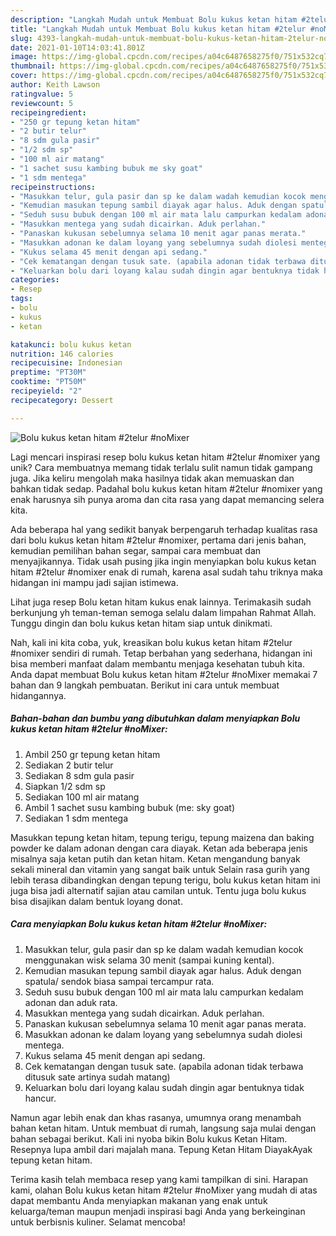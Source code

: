 ```yaml
---
description: "Langkah Mudah untuk Membuat Bolu kukus ketan hitam #2telur #noMixer yang Enak"
title: "Langkah Mudah untuk Membuat Bolu kukus ketan hitam #2telur #noMixer yang Enak"
slug: 4393-langkah-mudah-untuk-membuat-bolu-kukus-ketan-hitam-2telur-nomixer-yang-enak
date: 2021-01-10T14:03:41.801Z
image: https://img-global.cpcdn.com/recipes/a04c6487658275f0/751x532cq70/bolu-kukus-ketan-hitam-2telur-nomixer-foto-resep-utama.jpg
thumbnail: https://img-global.cpcdn.com/recipes/a04c6487658275f0/751x532cq70/bolu-kukus-ketan-hitam-2telur-nomixer-foto-resep-utama.jpg
cover: https://img-global.cpcdn.com/recipes/a04c6487658275f0/751x532cq70/bolu-kukus-ketan-hitam-2telur-nomixer-foto-resep-utama.jpg
author: Keith Lawson
ratingvalue: 5
reviewcount: 5
recipeingredient:
- "250 gr tepung ketan hitam"
- "2 butir telur"
- "8 sdm gula pasir"
- "1/2 sdm sp"
- "100 ml air matang"
- "1 sachet susu kambing bubuk me sky goat"
- "1 sdm mentega"
recipeinstructions:
- "Masukkan telur, gula pasir dan sp ke dalam wadah kemudian kocok menggunakan wisk selama 30 menit (sampai kuning kental)."
- "Kemudian masukan tepung sambil diayak agar halus. Aduk dengan spatula/ sendok biasa sampai tercampur rata."
- "Seduh susu bubuk dengan 100 ml air mata lalu campurkan kedalam adonan dan aduk rata."
- "Masukkan mentega yang sudah dicairkan. Aduk perlahan."
- "Panaskan kukusan sebelumnya selama 10 menit agar panas merata."
- "Masukkan adonan ke dalam loyang yang sebelumnya sudah diolesi mentega."
- "Kukus selama 45 menit dengan api sedang."
- "Cek kematangan dengan tusuk sate. (apabila adonan tidak terbawa ditusuk sate artinya sudah matang)"
- "Keluarkan bolu dari loyang kalau sudah dingin agar bentuknya tidak hancur."
categories:
- Resep
tags:
- bolu
- kukus
- ketan

katakunci: bolu kukus ketan 
nutrition: 146 calories
recipecuisine: Indonesian
preptime: "PT30M"
cooktime: "PT50M"
recipeyield: "2"
recipecategory: Dessert

---
```



![Bolu kukus ketan hitam #2telur #noMixer](https://img-global.cpcdn.com/recipes/a04c6487658275f0/751x532cq70/bolu-kukus-ketan-hitam-2telur-nomixer-foto-resep-utama.jpg)

Lagi mencari inspirasi resep bolu kukus ketan hitam #2telur #nomixer yang unik? Cara membuatnya memang tidak terlalu sulit namun tidak gampang juga. Jika keliru mengolah maka hasilnya tidak akan memuaskan dan bahkan tidak sedap. Padahal bolu kukus ketan hitam #2telur #nomixer yang enak harusnya sih punya aroma dan cita rasa yang dapat memancing selera kita.

Ada beberapa hal yang sedikit banyak berpengaruh terhadap kualitas rasa dari bolu kukus ketan hitam #2telur #nomixer, pertama dari jenis bahan, kemudian pemilihan bahan segar, sampai cara membuat dan menyajikannya. Tidak usah pusing jika ingin menyiapkan bolu kukus ketan hitam #2telur #nomixer enak di rumah, karena asal sudah tahu triknya maka hidangan ini mampu jadi sajian istimewa.

Lihat juga resep Bolu ketan hitam kukus enak lainnya. Terimakasih sudah berkunjung yh teman-teman semoga selalu dalam limpahan Rahmat Allah. Tunggu dingin dan bolu kukus ketan hitam siap untuk dinikmati.


Nah, kali ini kita coba, yuk, kreasikan bolu kukus ketan hitam #2telur #nomixer sendiri di rumah. Tetap berbahan yang sederhana, hidangan ini bisa memberi manfaat dalam membantu menjaga kesehatan tubuh kita. Anda dapat membuat Bolu kukus ketan hitam #2telur #noMixer memakai 7 bahan dan 9 langkah pembuatan. Berikut ini cara untuk membuat hidangannya.

<!--inarticleads1-->

##### Bahan-bahan dan bumbu yang dibutuhkan dalam menyiapkan Bolu kukus ketan hitam #2telur #noMixer:

1. Ambil 250 gr tepung ketan hitam
1. Sediakan 2 butir telur
1. Sediakan 8 sdm gula pasir
1. Siapkan 1/2 sdm sp
1. Sediakan 100 ml air matang
1. Ambil 1 sachet susu kambing bubuk (me: sky goat)
1. Sediakan 1 sdm mentega


Masukkan tepung ketan hitam, tepung terigu, tepung maizena dan baking powder ke dalam adonan dengan cara diayak. Ketan ada beberapa jenis misalnya saja ketan putih dan ketan hitam. Ketan mengandung banyak sekali mineral dan vitamin yang sangat baik untuk Selain rasa gurih yang lebih terasa dibandingkan dengan tepung terigu, bolu kukus ketan hitam ini juga bisa jadi alternatif sajian atau camilan untuk. Tentu juga bolu kukus bisa disajikan dalam bentuk loyang donat. 

<!--inarticleads2-->

##### Cara menyiapkan Bolu kukus ketan hitam #2telur #noMixer:

1. Masukkan telur, gula pasir dan sp ke dalam wadah kemudian kocok menggunakan wisk selama 30 menit (sampai kuning kental).
1. Kemudian masukan tepung sambil diayak agar halus. Aduk dengan spatula/ sendok biasa sampai tercampur rata.
1. Seduh susu bubuk dengan 100 ml air mata lalu campurkan kedalam adonan dan aduk rata.
1. Masukkan mentega yang sudah dicairkan. Aduk perlahan.
1. Panaskan kukusan sebelumnya selama 10 menit agar panas merata.
1. Masukkan adonan ke dalam loyang yang sebelumnya sudah diolesi mentega.
1. Kukus selama 45 menit dengan api sedang.
1. Cek kematangan dengan tusuk sate. (apabila adonan tidak terbawa ditusuk sate artinya sudah matang)
1. Keluarkan bolu dari loyang kalau sudah dingin agar bentuknya tidak hancur.


Namun agar lebih enak dan khas rasanya, umumnya orang menambah bahan ketan hitam. Untuk membuat di rumah, langsung saja mulai dengan bahan sebagai berikut. Kali ini nyoba bikin Bolu kukus Ketan Hitam. Resepnya lupa ambil dari majalah mana. Tepung Ketan Hitam DiayakAyak tepung ketan hitam. 

Terima kasih telah membaca resep yang kami tampilkan di sini. Harapan kami, olahan Bolu kukus ketan hitam #2telur #noMixer yang mudah di atas dapat membantu Anda menyiapkan makanan yang enak untuk keluarga/teman maupun menjadi inspirasi bagi Anda yang berkeinginan untuk berbisnis kuliner. Selamat mencoba!
